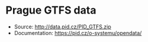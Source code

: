 # Prague GTFS data

-   Source: http://data.pid.cz/PID_GTFS.zip
-   Documentation: https://pid.cz/o-systemu/opendata/
